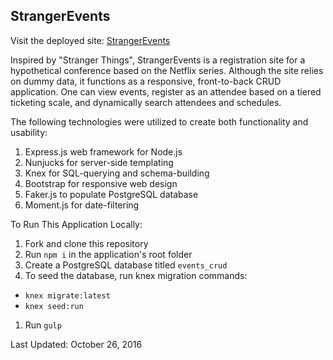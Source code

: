 ## StrangerEvents
Visit the deployed site: [StrangerEvents](http://strangerevents.herokuapp.com)

Inspired by "Stranger Things", StrangerEvents is a registration site for a hypothetical conference based on the Netflix series. Although the site relies on dummy data, it functions as a responsive, front-to-back CRUD application. One can view events, register as an attendee based on a tiered ticketing scale, and dynamically search attendees and schedules.

The following technologies were utilized to create both functionality and usability:

1. Express.js web framework for Node.js
1. Nunjucks for server-side templating
1. Knex for SQL-querying and schema-building
1. Bootstrap for responsive web design
1. Faker.js to populate PostgreSQL database
1. Moment.js for date-filtering

To Run This Application Locally:

1. Fork and clone this repository
1. Run ```npm i``` in the application's root folder
1. Create a PostgreSQL database titled ```events_crud```
1. To seed the database, run knex migration commands:
  - ```knex migrate:latest```
  - ```knex seed:run```
1. Run ```gulp```  

Last Updated: October 26, 2016
